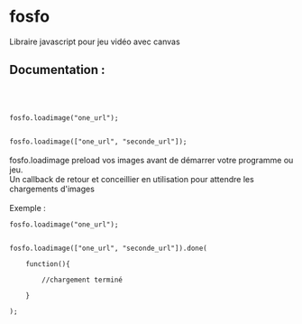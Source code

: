 # fosfo
Libraire javascript pour jeu vidéo avec canvas
<br>
<h2>Documentation :</h2><br><br>

<code>
fosfo.loadimage("one_url");
<br>
fosfo.loadimage(["one_url", "seconde_url"]);
</code>
<br>
fosfo.loadimage preload vos images avant de démarrer votre programme ou jeu.
<br>
Un callback de retour et conceillier en utilisation pour attendre les chargements d'images
<br>
<br>
Exemple :<br>
<code>
fosfo.loadimage("one_url");
<br>
fosfo.loadimage(["one_url", "seconde_url"]).done(<br>
	function(){<br>
		//chargement terminé<br>
	}<br>
);
</code>

